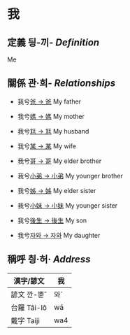 # 我
## 定義 딍-끼- _Definition_


Me

## 關係 관·희- _Relationships_

- 我兮[爸 → 爸](member2.md) My father

- 我兮[媽 → 媽](member3.md) My mother

- 我兮[尪 → 尪](member17.md) My husband

- 我兮[某 → 某](member18.md) My wife

- 我兮[哥 → 哥](member4.md) My elder brother

- 我兮[小弟 → 小弟](member6.md) My younger brother

- 我兮[姊 → 姊](member5.md) My elder sister

- 我兮[小妹 → 小妹](member7.md) My younger sister

- 我兮[後生 → 後生](member19.md) My son

- 我兮[자와 → 자와](member20.md) My daughter



## 稱呼 칑·허· _Address_

漢字/諺文 | 我
--- | ---
諺文 깐-뿐ˆ | 와ˊ
台羅 Tâi-lô | wá
戴字 Taiji | wa4


